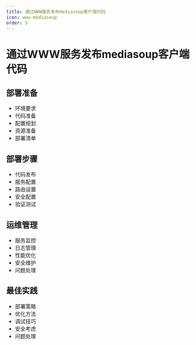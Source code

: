 ```yaml
---
title: 通过WWW服务发布mediasoup客户端代码
icon: www-mediasoup
order: 5
---
```


# 通过WWW服务发布mediasoup客户端代码

## 部署准备
- 环境要求
- 代码准备
- 配置规划
- 资源准备
- 部署清单

## 部署步骤
- 代码发布
- 服务配置
- 路由设置
- 安全配置
- 验证测试

## 运维管理
- 服务监控
- 日志管理
- 性能优化
- 安全维护
- 问题处理

## 最佳实践
- 部署策略
- 优化方法
- 调试技巧
- 安全考虑
- 问题处理
